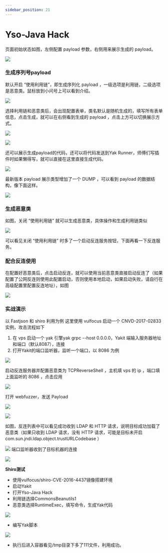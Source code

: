 ```yaml
---
sidebar_position: 21
---
```

# Yso-Java Hack
页面初始状态如图，左侧配置 payload 参数，右侧用来展示生成的 payload。

![](/img/products/yakit/Yso-Java-Hack-1.png)

### 生成序列号payload
默认开启 “使用利用链”，即生成序列化 payload ，一级选项是利用链，二级选项是恶意类。鼠标放到小问号上可以看到介绍。

![](/img/products/yakit/Yso-Java-Hack-2.png)

选择利用链和恶意类后，会出现配置表单，类名默认是随机生成的，填写所有表单信息，点击生成，就可以在右侧看到生成的 payload ，点击上方可以切换展示方式。

![](/img/products/yakit/Yso-Java-Hack-3.png)


![](/img/products/yakit/Yso-Java-Hack-4.png)

还可以展示生成payload的代码，还可以将代码发送到Yak Runner，师傅们写插件时如果懒得写，就可以直接在这里直接生成代码。

![](/img/products/yakit/Yso-Java-Hack-5.png)

最新版本 payload 展示类型增加了一个 DUMP ，可以看到 payload 的数据结构，像下面这样。

![](/img/products/yakit/Yso-Java-Hack-6.png)

### 生成恶意类
如图，关闭 “使用利用链” 就可以生成恶意类，具体操作和生成利用链类似

![](/img/products/yakit/Yso-Java-Hack-7.png)

可以看见关闭 “使用利用链” 时多了一个启动反连服务按钮，下面再看一下反连服务。
### 配合反连使用
在配置好恶意类后，点击启动反连，就可以使用当前恶意类直接启动反连了（如果配置了公网反连则使用此配置启动，否则使用本地启动，如果启动失败，请自行在高级配置里配置反连地址），如图

![](/img/products/yakit/Yso-Java-Hack-8.png)

###   实战演示
以 Fastjson 和 shiro 利用为例
这里使用 vulfocus 启动一个 CNVD-2017-02833 实例，攻击流程如下
1. 在 vps 启动一个 yak 引擎yak grpc --host 0.0.0.0，Yakit 端输入服务器地址和端口（默认8087），连接
2. 打开Yakit的端口监听器，监听一个端口，以 8086 为例
   
![](/img/products/yakit/Yso-Java-Hack-9.png)

启动反连服务器并配置恶意类为 TCPReverseShell ，主机填 vps 的 ip ，端口填上面监听的 8086 ，点击应用
   
![](/img/products/yakit/Yso-Java-Hack-10.png)

打开 webfuzzer，发送 Payload
   
![](/img/products/yakit/Yso-Java-Hack-11.png)

   
![](/img/products/yakit/Yso-Java-Hack-12.png)

如图，反连列表中可以看见成功收到 LDAP 和 HTTP 请求，说明目标成功加载了恶意类（如果只收到 LDAP 请求，没有 HTTP 请求，可能是目标未开启com.sun.jndi.ldap.object.trustURLCodebase ）
   
![](/img/products/yakit/Yso-Java-Hack-13.png)
端口监听器收到了目标机器的连接
   
![](/img/products/yakit/Yso-Java-Hack-14.png)

**Shiro测试**

- 使用vulfocus/shiro-CVE-2016-4437镜像搭建环境
- 启动Yakit
- 打开Yso-Java Hack
- 利用链选择CommonsBeanutils1
- 恶意类选择RuntimeExec，填写命令，生成Yak代码
   
![](/img/products/yakit/Yso-Java-Hack-15.png)

- 编写Yak脚本
   
![](/img/products/yakit/Yso-Java-Hack-16.png)

- 执行后进入容器看见/tmp目录下多了111文件，利用成功。